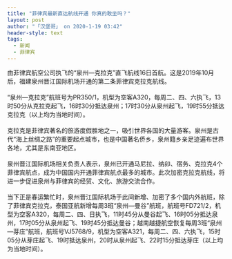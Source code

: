 ```yaml
---
title: "菲律宾最新直达航线开通 你真的敢坐吗？"
layout: post
author: "「汉堡哥」 on 2020-1-19 03:42"
header-style: text
tags:
  - 新闻
  - 菲律宾
---
```


<head></head>
<body>
  由菲律宾航空公司执飞的“泉州—克拉克”直飞航线16日首航。这是2019年10月后，福建泉州晋江国际机场开通的第二条菲律宾克拉克航线。
 <br> 
 <br> “泉州—克拉克”航班号为PR350/1，机型为空客A320，每周二、四、六执飞，13时50分从克拉克起飞，16时30分抵达泉州；17时30分从泉州起飞，19时55分抵达克拉克（以上均为当地时间）。
 <br> 
 <br> 克拉克是菲律宾著名的旅游度假胜地之一，吸引世界各国的大量游客。泉州是古代“海上丝绸之路”的重要起点城市，也是中国著名侨乡，泉州籍乡亲足迹遍布世界各地，尤其是东南亚地区。
 <br> 
 <br> 泉州晋江国际机场相关负责人表示，泉州已开通马尼拉、纳卯、宿务、克拉克4个菲律宾航点，成为中国国内开通菲律宾航点最多的城市。此次加密克拉克航线，将进一步促进泉州与菲律宾的经贸、文化、旅游交流合作。
 <br> 
 <br> 当下正是春运繁忙时，泉州晋江国际机场于此间新增、加密了多个国内外航班，除了菲律宾克拉克，泰国亚航新增每周3班“泉州—曼谷”航班，航班号FD721/2，机型为空客A320，每周二、四、日执飞，11时45分从曼谷起飞、16时05分抵达泉州，17时05分从泉州起飞、19时45分抵达曼谷；越南越捷航空恢复每周3班“泉州—芽庄”航班，航班号VJ5768/9，机型为空客A321，每周二、四、六执飞，15时05分从芽庄起飞、19时抵达泉州，20时从泉州起飞、22时15分抵达芽庄（以上均为当地时间）。
 <br> 
 <br>
</body>


